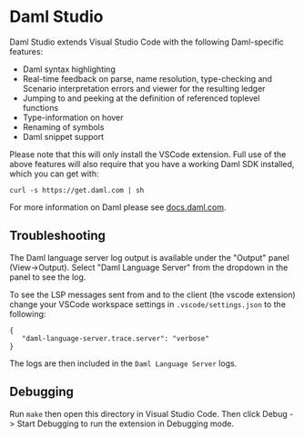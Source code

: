 # Daml Studio

Daml Studio extends Visual Studio Code with the following Daml-specific
features:

- Daml syntax highlighting
- Real-time feedback on parse, name resolution, type-checking and
  Scenario interpretation errors and viewer for the resulting ledger
- Jumping to and peeking at the definition of referenced toplevel functions
- Type-information on hover
- Renaming of symbols
- Daml snippet support

Please note that this will only install the VSCode extension. Full use of the
above features will also require that you have a working Daml SDK installed,
which you can get with:

```
curl -s https://get.daml.com | sh
```

For more information on Daml please see [docs.daml.com](https://docs.daml.com).

## Troubleshooting

The Daml language server log output is available under the "Output" panel
(View->Output). Select "Daml Language Server" from the dropdown in the panel
to see the log.

To see the LSP messages sent from and to the client (the vscode
extension) change your VSCode workspace settings in
`.vscode/settings.json` to the following:

```
{
   "daml-language-server.trace.server": "verbose"
}
```

The logs are then included in the `Daml Language Server` logs.

## Debugging

Run `make` then open this directory in Visual Studio Code. Then click Debug ->
Start Debugging to run the extension in Debugging mode.
